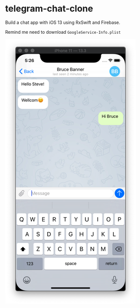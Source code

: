 # telegram-chat-clone

Build a chat app with iOS 13 using RxSwift and Firebase. 

Remind me need to download `GoogleService-Info.plist`

![alt text](https://github.com/passpier/telegram-chat-clone/blob/master/Resources/螢幕快照%202020-05-08%20下午5.26.31.png?raw=true)
